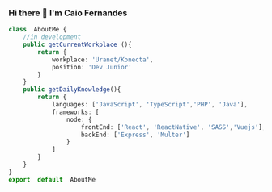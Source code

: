 
### Hi there 👋 I'm Caio Fernandes

<!--
**CaioAFernandes/CaioAFernandes** is a ✨ _special_ ✨ repository because its `README.md` (this file) appears on your GitHub profile.
Here are some ideas to get you started:

- 🔭 I’m currently working on ...
- 🌱 I’m currently learning ...
- 👯 I’m looking to collaborate on ...
- 🤔 I’m looking for help with ...
- 💬 Ask me about ...
- 📫 How to reach me: ...
- 😄 Pronouns: ...
- ⚡ Fun fact: ...
-->
```Typescript
class  AboutMe {
	//in development
	public getCurrentWorkplace (){
		return {
			workplace: 'Uranet/Konecta',
			position: 'Dev Junior'
		}
	}
	public getDailyKnowledge(){
		return {
			languages: ['JavaScript', 'TypeScript','PHP', 'Java'],
			frameworks: [
				node: {
					frontEnd: ['React', 'ReactNative', 'SASS','Vuejs'],
					backEnd: ['Express', 'Multer']
	            }
            ]
        }
	}
}
export  default  AboutMe
```

